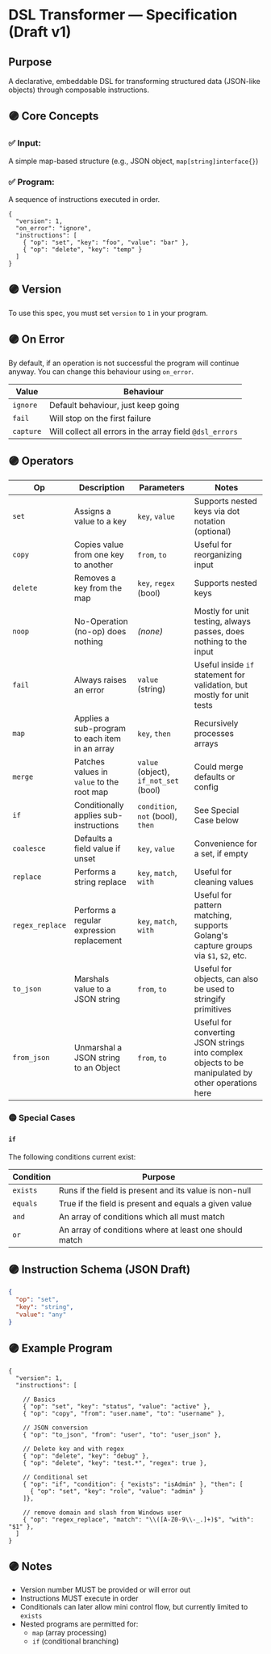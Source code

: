 # DSL Transformer — Specification (Draft v1)

## Purpose
A declarative, embeddable DSL for transforming structured data (JSON-like objects) through composable instructions.

## 🟣 Core Concepts

### ✅ Input:
A simple map-based structure (e.g., JSON object, `map[string]interface{}`)

### ✅ Program:
A sequence of instructions executed in order.

```json5
{
  "version": 1,
  "on_error": "ignore",
  "instructions": [
    { "op": "set", "key": "foo", "value": "bar" },
    { "op": "delete", "key": "temp" }
  ]
}
```

## 🟣 Version

To use this spec, you must set `version` to `1` in your program.

## 🟣 On Error

By default, if an operation is not successful the program will continue anyway. You can change this behaviour using `on_error`.

| Value     | Behaviour                                                |
|-----------|----------------------------------------------------------|
| `ignore`  | Default behaviour, just keep going                       |
| `fail`    | Will stop on the first failure                           |
| `capture` | Will collect all errors in the array field `@dsl_errors` |

## 🟣 Operators

| Op              | Description                                    | Parameters                            | Notes                                                                                              |
|-----------------|------------------------------------------------|---------------------------------------|----------------------------------------------------------------------------------------------------|
| `set`           | Assigns a value to a key                       | `key`, `value`                        | Supports nested keys via dot notation (optional)                                                   |
| `copy`          | Copies value from one key to another           | `from`, `to`                          | Useful for reorganizing input                                                                      |
| `delete`        | Removes a key from the map                     | `key`, `regex` (bool)                 | Supports nested keys                                                                               |
| `noop`          | No-Operation (no-op) does nothing              | _(none)_                              | Mostly for unit testing, always passes, does nothing to the input                                  |
| `fail`          | Always raises an error                         | `value` (string)                      | Useful inside `if` statement for validation, but mostly for unit tests                             |
| `map`           | Applies a sub-program to each item in an array | `key`, `then`                         | Recursively processes arrays                                                                       |
| `merge`         | Patches values in `value` to the root map      | `value` (object), `if_not_set` (bool) | Could merge defaults or config                                                                     |
| `if`            | Conditionally applies sub-instructions         | `condition`, `not` (bool), `then`     | See Special Case below                                                                             |
| `coalesce`      | Defaults a field value if unset                | `key`, `value`                        | Convenience for a set, if empty                                                                    |
| `replace`       | Performs a string replace                      | `key`, `match`, `with`                | Useful for cleaning values                                                                         |
| `regex_replace` | Performs a regular expression replacement      | `key`, `match`, `with`                | Useful for pattern matching, supports Golang's capture groups via `$1`, `$2`, etc.                 |
| `to_json`       | Marshals value to a JSON string                | `from`, `to`                          | Useful for objects, can also be used to stringify primitives                                       |
| `from_json`     | Unmarshal a JSON string to an Object           | `from`, `to`                          | Useful for converting JSON strings into complex objects to be manipulated by other operations here |

### 🟡 Special Cases

#### `if`

The following conditions current exist:

| Condition | Purpose                                                 |
|-----------|---------------------------------------------------------|
| `exists`  | Runs if the field is present and its value is non-null  |
| `equals`  | True if the field is present and equals a given value   |
| `and`     | An array of conditions which all must match             |
| `or`      | An array of conditions where at least one should match  |

## 🟣 Instruction Schema (JSON Draft)

```json
{
  "op": "set",
  "key": "string",
  "value": "any"
}
```

## 🟣 Example Program

```json5
{
  "version": 1,
  "instructions": [
    
    // Basics
    { "op": "set", "key": "status", "value": "active" },
    { "op": "copy", "from": "user.name", "to": "username" },
    
    // JSON conversion
    { "op": "to_json", "from": "user", "to": "user_json" },
    
    // Delete key and with regex
    { "op": "delete", "key": "debug" },
    { "op": "delete", "key": "test.*", "regex": true },
    
    // Conditional set
    { "op": "if", "condition": { "exists": "isAdmin" }, "then": [
      { "op": "set", "key": "role", "value": "admin" }
    ]},

    // remove domain and slash from Windows user
    { "op": "regex_replace", "match": "\\([A-Z0-9\\-_.]+)$", "with": "$1" },
  ]
}
```

## 🟣 Notes

- Version number MUST be provided or will error out
- Instructions MUST execute in order 
- Conditionals can later allow mini control flow, but currently limited to `exists`
- Nested programs are permitted for:
  - `map` (array processing)
  - `if` (conditional branching)

